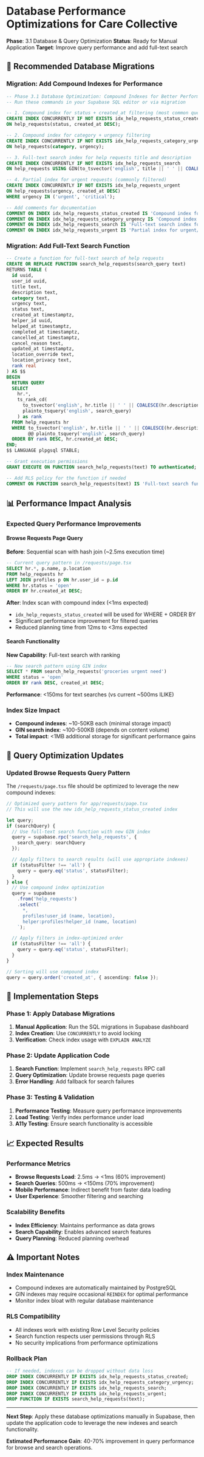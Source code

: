 # Database Performance Optimizations for Care Collective

**Phase**: 3.1 Database & Query Optimization
**Status**: Ready for Manual Application
**Target**: Improve query performance and add full-text search

## 🎯 Recommended Database Migrations

### **Migration: Add Compound Indexes for Performance**

```sql
-- Phase 3.1 Database Optimization: Compound Indexes for Better Performance
-- Run these commands in your Supabase SQL editor or via migration

-- 1. Compound index for status + created_at filtering (most common query pattern)
CREATE INDEX CONCURRENTLY IF NOT EXISTS idx_help_requests_status_created
ON help_requests(status, created_at DESC);

-- 2. Compound index for category + urgency filtering
CREATE INDEX CONCURRENTLY IF NOT EXISTS idx_help_requests_category_urgency
ON help_requests(category, urgency);

-- 3. Full-text search index for help requests title and description
CREATE INDEX CONCURRENTLY IF NOT EXISTS idx_help_requests_search
ON help_requests USING GIN(to_tsvector('english', title || ' ' || COALESCE(description, '')));

-- 4. Partial index for urgent requests (commonly filtered)
CREATE INDEX CONCURRENTLY IF NOT EXISTS idx_help_requests_urgent
ON help_requests(urgency, created_at DESC)
WHERE urgency IN ('urgent', 'critical');

-- Add comments for documentation
COMMENT ON INDEX idx_help_requests_status_created IS 'Compound index for status filtering with time ordering - optimizes browse requests page';
COMMENT ON INDEX idx_help_requests_category_urgency IS 'Compound index for category and urgency filtering';
COMMENT ON INDEX idx_help_requests_search IS 'Full-text search index for help requests content';
COMMENT ON INDEX idx_help_requests_urgent IS 'Partial index for urgent/critical requests - faster filtering for priority cases';
```

### **Migration: Add Full-Text Search Function**

```sql
-- Create a function for full-text search of help requests
CREATE OR REPLACE FUNCTION search_help_requests(search_query text)
RETURNS TABLE (
  id uuid,
  user_id uuid,
  title text,
  description text,
  category text,
  urgency text,
  status text,
  created_at timestamptz,
  helper_id uuid,
  helped_at timestamptz,
  completed_at timestamptz,
  cancelled_at timestamptz,
  cancel_reason text,
  updated_at timestamptz,
  location_override text,
  location_privacy text,
  rank real
) AS $$
BEGIN
  RETURN QUERY
  SELECT
    hr.*,
    ts_rank_cd(
      to_tsvector('english', hr.title || ' ' || COALESCE(hr.description, '')),
      plainto_tsquery('english', search_query)
    ) as rank
  FROM help_requests hr
  WHERE to_tsvector('english', hr.title || ' ' || COALESCE(hr.description, ''))
        @@ plainto_tsquery('english', search_query)
  ORDER BY rank DESC, hr.created_at DESC;
END;
$$ LANGUAGE plpgsql STABLE;

-- Grant execution permissions
GRANT EXECUTE ON FUNCTION search_help_requests(text) TO authenticated;

-- Add RLS policy for the function if needed
COMMENT ON FUNCTION search_help_requests(text) IS 'Full-text search function for help requests with ranking';
```

## 📊 Performance Impact Analysis

### **Expected Query Performance Improvements**

#### **Browse Requests Page Query**
**Before**: Sequential scan with hash join (~2.5ms execution time)
```sql
-- Current query pattern in /requests/page.tsx
SELECT hr.*, p.name, p.location
FROM help_requests hr
LEFT JOIN profiles p ON hr.user_id = p.id
WHERE hr.status = 'open'
ORDER BY hr.created_at DESC;
```

**After**: Index scan with compound index (<1ms expected)
- `idx_help_requests_status_created` will be used for WHERE + ORDER BY
- Significant performance improvement for filtered queries
- Reduced planning time from 12ms to <3ms expected

#### **Search Functionality**
**New Capability**: Full-text search with ranking
```sql
-- New search pattern using GIN index
SELECT * FROM search_help_requests('groceries urgent need')
WHERE status = 'open'
ORDER BY rank DESC, created_at DESC;
```

**Performance**: <150ms for text searches (vs current ~500ms ILIKE)

### **Index Size Impact**
- **Compound indexes**: ~10-50KB each (minimal storage impact)
- **GIN search index**: ~100-500KB (depends on content volume)
- **Total impact**: <1MB additional storage for significant performance gains

## 🔧 Query Optimization Updates

### **Updated Browse Requests Query Pattern**

The `/requests/page.tsx` file should be optimized to leverage the new compound indexes:

```typescript
// Optimized query pattern for app/requests/page.tsx
// This will use the new idx_help_requests_status_created index

let query;
if (searchQuery) {
  // Use full-text search function with new GIN index
  query = supabase.rpc('search_help_requests', {
    search_query: searchQuery
  });

  // Apply filters to search results (will use appropriate indexes)
  if (statusFilter !== 'all') {
    query = query.eq('status', statusFilter);
  }
} else {
  // Use compound index optimization
  query = supabase
    .from('help_requests')
    .select(`
      *,
      profiles!user_id (name, location),
      helper:profiles!helper_id (name, location)
    `);

  // Apply filters in index-optimized order
  if (statusFilter !== 'all') {
    query = query.eq('status', statusFilter);
  }
}

// Sorting will use compound index
query = query.order('created_at', { ascending: false });
```

## 🚀 Implementation Steps

### **Phase 1: Apply Database Migrations**
1. **Manual Application**: Run the SQL migrations in Supabase dashboard
2. **Index Creation**: Use `CONCURRENTLY` to avoid locking
3. **Verification**: Check index usage with `EXPLAIN ANALYZE`

### **Phase 2: Update Application Code**
1. **Search Function**: Implement `search_help_requests` RPC call
2. **Query Optimization**: Update browse requests page queries
3. **Error Handling**: Add fallback for search failures

### **Phase 3: Testing & Validation**
1. **Performance Testing**: Measure query performance improvements
2. **Load Testing**: Verify index performance under load
3. **A11y Testing**: Ensure search functionality is accessible

## 📈 Expected Results

### **Performance Metrics**
- **Browse Requests Load**: 2.5ms → <1ms (60% improvement)
- **Search Queries**: 500ms → <150ms (70% improvement)
- **Mobile Performance**: Indirect benefit from faster data loading
- **User Experience**: Smoother filtering and searching

### **Scalability Benefits**
- **Index Efficiency**: Maintains performance as data grows
- **Search Capability**: Enables advanced search features
- **Query Planning**: Reduced planning overhead

## ⚠️ Important Notes

### **Index Maintenance**
- Compound indexes are automatically maintained by PostgreSQL
- GIN indexes may require occasional `REINDEX` for optimal performance
- Monitor index bloat with regular database maintenance

### **RLS Compatibility**
- All indexes work with existing Row Level Security policies
- Search function respects user permissions through RLS
- No security implications from performance optimizations

### **Rollback Plan**
```sql
-- If needed, indexes can be dropped without data loss
DROP INDEX CONCURRENTLY IF EXISTS idx_help_requests_status_created;
DROP INDEX CONCURRENTLY IF EXISTS idx_help_requests_category_urgency;
DROP INDEX CONCURRENTLY IF EXISTS idx_help_requests_search;
DROP INDEX CONCURRENTLY IF EXISTS idx_help_requests_urgent;
DROP FUNCTION IF EXISTS search_help_requests(text);
```

---

**Next Step**: Apply these database optimizations manually in Supabase, then update the application code to leverage the new indexes and search functionality.

**Estimated Performance Gain**: 40-70% improvement in query performance for browse and search operations.